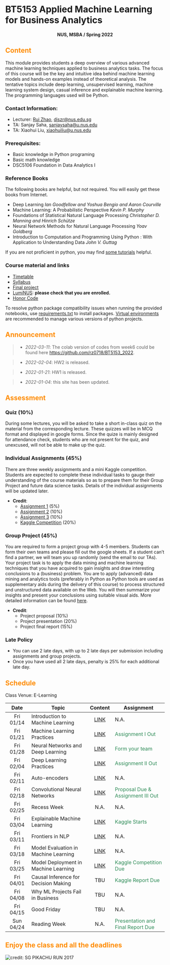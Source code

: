 # BT5153 Applied Machine Learning for Business Analytics

#### <center>NUS, MSBA / Spring 2022</center>

## <font color='DarkOrange'>Content</font>

This module provides students a deep overview of various advanced machine learning techniques applied to business analytics tasks. The focus of this course will be the key and intuitive idea behind machine learning models and hands-on examples instead of theoretical analysis. The tentative topics include deep learning, unsupervised learning, machine learning system design, casual inference and explainable machine learning. The programming languages used will be Python.

### Contact Information:

- Lecturer: [Rui Zhao](https://rzntu.github.io), [diszr@nus.edu.sg](mailto:diszr@nus.edu.sg)
- TA: Sanjay Saha, [sanjaysaha@u.nus.edu](mailto:sanjaysaha@u.nus.edu)
- TA: Xiaohui Liu, [xiaohuiliu@u.nus.edu](mailto:xiaohuiliu@u.nus.edu)

### Prerequisites:

- Basic knowledge in Python programing
- Basic math knowledge
- DSC5106 Foundation in Data Analytics I

### Reference Books

The following books are helpful, but not required. You will easily get these books from Internet.

- Deep Learning *Ian Goodfellow and Yoshua Bengio and Aaron Courville*
- Machine Learning: A Probabilistic Perspective *Kevin P. Murphy*
- Foundations of Statistical Natural Language Processing *Christopher D. Manning and Hinrich Schütze*
- Neural Network Methods for Natural Language Processing *Yoav Goldberg*
- Introduction to Computation and Programming Using Python : With Application to Understanding Data *John V. Guttag* 

If you are not proficient in python, you may find [some tutorials](material/coding.md) helpful.

### Course material and links

- [Timetable](#schedule)
- [Syllabus](material/syllabus.md)
- [Final project](project/project.md)
- [LumiNUS](https://luminus.nus.edu.sg/): **please check that you are enrolled.**
- [Honor Code](honorcode.md)

To resolve python package compatibility issues when running the provided notebooks, use [requirements.txt](material/requirements.txt) to install packages. [Virtual environments](https://docs.python-guide.org/dev/virtualenvs/#:~:text=virtualenv%20is%20a%20tool%20to,standalone%2C%20in%20place%20of%20Pipenv) are recommended to manage various versions of python projects.


## <font color='DarkOrange'>Announcement</font>

> - *2022-03-11*: The colab version of codes from week6 could be found here https://github.com/rz0718/BT5153_2022.

> - *2022-02-04*: HW2 is released.

> - *2022-01-21*: HW1 is released.

> - *2022-01-04*: this site has been updated.

## <font color='DarkOrange'>Assessment</font>

### Quiz (10%)

During some lectures, you will be asked to take a short in-class quiz on the material from the corresponding lecture. These quizzes will be in MCQ format and displayed in google forms. Since the quize is mainly designed for attendance check, students who are not present for the quiz, and unexcused, will not be able to make up the quiz.

### Individual Assignments (45%)

There are three weekly assignments and a mini Kaggle competition. Students are expected to complete these individual tasks to gauge their understanding of the course materials so as to prepare them for their Group Project and future data science tasks. Details of the individual assignments will be updated later.

- **Credit**:
  * [Assignment 1](code/HW1.zip)  (5%)
  * [Assignment 2](code/HW2.zip) (10%)
  * [Assignment 3](code/HW3.zip) (10%)
  * [Kaggle Competition](material/kaggle.md) (20%)

### Group Project (45%)

You are required to form a project group with 4-5 members. Students can form their own teams and please fill out the google sheets. If a student can’t find a partner, we will team you up randomly (send the email to our TAs). Your project task is to apply the data mining and machine learning techniques that you have acquired to gain insights and draw interesting conclusions to a (business) problem. You are to apply (advanced) data mining and analytics tools (preferably in Python as Python tools are used as supplementary aids during the delivery of this course) to process structured and unstructured data available on the Web. You will then summarize your insights and present your conclusions using suitable visual aids. More detailed information can be found [here](project/project.md).

- **Credit**:
  * Project proposal (10%) 
  * Project presentation (20%)
  * Project final report (15%)

### Late Policy

* You can use 2 late days, with up to 2 late days per submission including assignments and group projects.
* Once you have used all 2 late days, penalty is 25% for each additional late day. 

## <font color='DarkOrange'>Schedule</font>

Class Venue: E-Learning

**Date** |	**Topic** |	**Content** | **Assignment**
:----:  | ------- | :----: | ---------------
Fri 01/14 | Introduction to Machine Learning | [LINK](note/blogs01.md) | N.A.
Fri 01/21 | Machine Learning Practices | [LINK](note/blogs02.md) | <font color='SeaGreen'>Assignment I Out</font>
Fri 01/28 | Neural Networks and Deep Learning | [LINK](note/blogs03.md) |  <font color='SeaGreen'>Form your team</font>
Fri 02/04 | Deep Learning Practices | [LINK](note/blogs04.md) | <font color='SeaGreen'>Assignment II Out</font>
Fri 02/11 | Auto-encoders | [LINK](note/blogs05.md) | N.A.
Fri 02/18 | Convolutional Neural Networks| [LINK](note/blogs06.md)  |<font color='SeaGreen'>Proposal Due & Assignment III Out</font>
Fri 02/25 | Recess Week | N.A. |  N.A.
Fri 03/04 | Explainable Machine Learning | [LINK](note/blogs07.md)| <font color='SeaGreen'>Kaggle Starts</font>
Fri 03/11 | Frontiers in NLP | [LINK](note/blogs08.md) | N.A.
Fri 03/18 | Model Evaluation in Machine Learning | [LINK](note/blogs09.md) | N.A.
Fri 03/25 | Model Deployment in Machine Learning | [LINK](note/blogs10.md) | <font color='SeaGreen'>Kaggle Competition Due</font>
Fri 04/01 | Causal Inference for Decision Making | TBU  | <font color='SeaGreen'>Kaggle Report Due</font>
Fri 04/08 | Why ML Projects Fail in Business | TBU | N.A.
Fri 04/15 | Good Friday | TBU | N.A.
Sun 04/24 | Reading Week | N.A. | <font color='SeaGreen'>Presentation and Final Report Due</font>
    
## <font color='DarkOrange'>Enjoy the class and all the deadlines</font>

![credit: SG PIKACHU RUN 2017](img/PIKA.jpg)